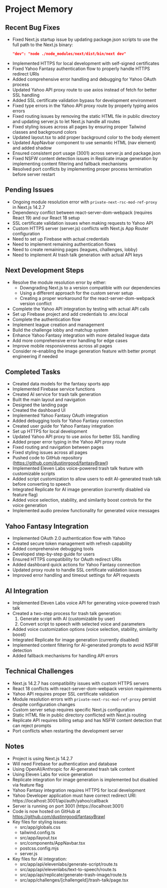 # Project Memory

## Recent Bug Fixes
- Fixed Next.js startup issue by updating package.json scripts to use the full path to the Next.js binary:
  ```json
  "dev": "node ./node_modules/next/dist/bin/next dev"
  ```
- Implemented HTTPS for local development with self-signed certificates
- Fixed Yahoo Fantasy authentication flow to properly handle HTTPS redirect URIs
- Added comprehensive error handling and debugging for Yahoo OAuth process
- Updated Yahoo API proxy route to use axios instead of fetch for better SSL handling
- Added SSL certificate validation bypass for development environment
- Fixed type errors in the Yahoo API proxy route by properly typing axios errors
- Fixed routing issues by removing the static HTML file in public directory and updating server.js to let Next.js handle all routes
- Fixed styling issues across all pages by ensuring proper Tailwind classes and background colors
- Updated layout.tsx to add proper background color to the body element
- Updated AppNavbar component to use semantic HTML (nav element) and added shadow
- Ensured consistent port usage (3001) across server.js and package.json
- Fixed NSFW content detection issues in Replicate image generation by implementing content filtering and fallback mechanisms
- Resolved port conflicts by implementing proper process termination before server restart

## Pending Issues
- Ongoing module resolution error with `private-next-rsc-mod-ref-proxy` in Next.js 14.2.7
- Dependency conflict between react-server-dom-webpack (requires React 19) and our React 18 setup
- SSL certificate validation issues when making requests to Yahoo API
- Custom HTTPS server (server.js) conflicts with Next.js App Router configuration
- Need to set up Firebase with actual credentials
- Need to implement remaining authentication flows
- Need to create remaining pages (leagues, challenges, lobby)
- Need to implement AI trash talk generation with actual API keys

## Next Development Steps
- Resolve the module resolution error by either:
  - Downgrading Next.js to a version compatible with our dependencies
  - Using a different approach for the custom server setup
  - Creating a proper workaround for the react-server-dom-webpack version conflict
- Complete the Yahoo API integration by testing with actual API calls
- Set up Firebase project and add credentials to .env.local
- Complete the authentication flow
- Implement league creation and management
- Build the challenge lobby and matchup system
- Enhance Yahoo Fantasy integration with more detailed league data
- Add more comprehensive error handling for edge cases
- Improve mobile responsiveness across all pages
- Consider re-enabling the image generation feature with better prompt engineering if needed

## Completed Tasks
- Created data models for the fantasy sports app
- Implemented Firebase service functions
- Created AI service for trash talk generation
- Built the main layout and navigation
- Designed the landing page
- Created the dashboard UI
- Implemented Yahoo Fantasy OAuth integration
- Added debugging tools for Yahoo Fantasy connection
- Created user guide for Yahoo Fantasy integration
- Set up HTTPS for local development
- Updated Yahoo API proxy to use axios for better SSL handling
- Added proper error typing in the Yahoo API proxy route
- Fixed routing and navigation between pages
- Fixed styling issues across all pages
- Pushed code to GitHub repository (https://github.com/dustinrgood/fantasyBrawl)
- Implemented Eleven Labs voice-powered trash talk feature with customizable scripts
- Added script customization to allow users to edit AI-generated trash talk before converting to speech
- Integrated Replicate for AI image generation (currently disabled via feature flag)
- Added voice selection, stability, and similarity boost controls for the voice generation
- Implemented audio preview functionality for generated voice messages

## Yahoo Fantasy Integration
- Implemented OAuth 2.0 authentication flow with Yahoo
- Created secure token management with refresh capability
- Added comprehensive debugging tools
- Developed step-by-step guide for users
- Ensured HTTPS compatibility for OAuth redirect URIs
- Added dashboard quick actions for Yahoo Fantasy connection
- Updated proxy route to handle SSL certificate validation issues
- Improved error handling and timeout settings for API requests

## AI Integration
- Implemented Eleven Labs voice API for generating voice-powered trash talk
- Created a two-step process for trash talk generation:
  1. Generate script with AI (customizable by user)
  2. Convert script to speech with selected voice and parameters
- Added voice customization options (voice selection, stability, similarity boost)
- Integrated Replicate for image generation (currently disabled)
- Implemented content filtering for AI-generated prompts to avoid NSFW detection
- Added fallback mechanisms for handling API errors

## Technical Challenges
- Next.js 14.2.7 has compatibility issues with custom HTTPS servers
- React 18 conflicts with react-server-dom-webpack version requirements
- Yahoo API requires proper SSL certificate validation
- Module resolution errors with `private-next-rsc-mod-ref-proxy` persist despite configuration changes
- Custom server setup requires specific Next.js configuration
- Static HTML file in public directory conflicted with Next.js routing
- Replicate API requires billing setup and has NSFW content detection that can reject prompts
- Port conflicts when restarting the development server

## Notes
- Project is using Next.js 14.2.7
- Will need Firebase for authentication and database
- Using OpenAI/Anthropic for AI-generated trash talk content
- Using Eleven Labs for voice generation
- Replicate integration for image generation is implemented but disabled via feature flag
- Yahoo Fantasy integration requires HTTPS for local development
- Yahoo Developer application must have correct redirect URI: https://localhost:3001/api/auth/yahoo/callback
- Server is running on port 3001 (https://localhost:3001)
- Code is now hosted on GitHub at https://github.com/dustinrgood/fantasyBrawl
- Key files for styling issues:
  - src/app/globals.css
  - tailwind.config.ts
  - src/app/layout.tsx
  - src/components/AppNavbar.tsx
  - postcss.config.mjs
  - server.js 
- Key files for AI integration:
  - src/app/api/elevenlabs/generate-script/route.ts
  - src/app/api/elevenlabs/text-to-speech/route.ts
  - src/app/api/replicate/generate-trash-image/route.ts
  - src/app/challenges/[challengeId]/trash-talk/page.tsx 